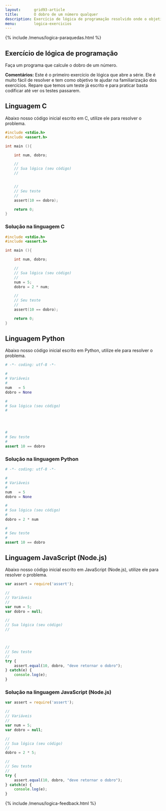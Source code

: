 ```yaml
---
layout:      grid93-article
title:       O dobro de um número qualquer
description: Exercício de lógica de programação resolvido onde o objetivo é calcular o dobro de um número qualquer.
menu:        logica-exercicios
---
```


{% include /menus/logica-paraquedas.html %}

Exercício de lógica de programação
---

Faça um programa que calcule o dobro de um número.

__Comentários:__ Este é o primeiro exercício de lógica que abre a série. Ele é muito fácil de resolver e tem como 
objetivo te ajudar na familiarização dos exercícios. Repare que temos um teste já escrito e para praticar basta codificar
até ver os testes passarem.


Linguagem C
---

Abaixo nosso código inicial escrito em C, utilize ele para resolver o problema.

```c
#include <stdio.h>
#include <assert.h>

int main (){

    int num, dobro;

    //
    // Sua lógica (seu código)
    //


    //
    // Seu teste
    //
    assert(10 == dobro);

    return 0;
}
```



### Solução na linguagem C

```c
#include <stdio.h>
#include <assert.h>

int main (){

    int num, dobro;

    //
    // Sua lógica (seu código)
    //
    num = 5;
    dobro = 2 * num;

    //
    // Seu teste
    //
    assert(10 == dobro);

    return 0;
}
```

Linguagem Python
---

Abaixo nosso código inicial escrito em Python, utilize ele para resolver o problema.

```python
# -*- coding: utf-8 -*-

#
# Variáveis
#
num   = 5
dobro = None

#
# Sua lógica (seu código)
#




#
# Seu teste
#
assert 10 == dobro
```


### Solução na linguagem Python

```python
# -*- coding: utf-8 -*-

#
# Variáveis
#
num   = 5
dobro = None

#
# Sua lógica (seu código)
#
dobro = 2 * num

#
# Seu teste
#
assert 10 == dobro
```


Linguagem JavaScript (Node.js)
---

Abaixo nosso código inicial escrito em JavaScript (Node.js), utilize ele para resolver o problema.

```javascript
var assert = require('assert');

//
// Variáveis
//
var num = 5;
var dobro = null;

//
// Sua lógica (seu código)
//



//
// Seu teste
//
try {
    assert.equal(10, dobro, "deve retornar o dobro");
} catch(e) {
    console.log(e);
}
```


### Solução na linguagem JavaScript (Node.js)


```javascript
var assert = require('assert');

//
// Variáveis
//
var num = 5;
var dobro = null;

//
// Sua lógica (seu código)
//
dobro = 2 * 5;

//
// Seu teste
//
try {
    assert.equal(10, dobro, "deve retornar o dobro");
} catch(e) {
    console.log(e);
}
```

{% include /menus/logica-feedback.html %}